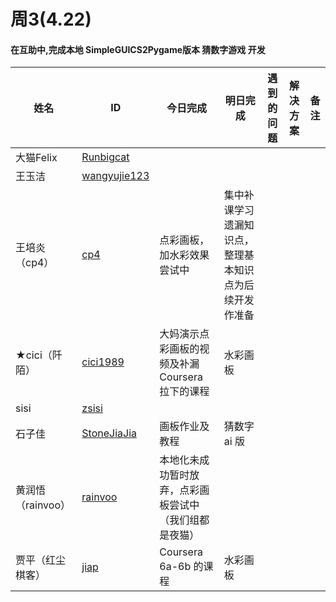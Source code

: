 
# 周3(4.22) 
#### 在互助中,完成本地 SimpleGUICS2Pygame版本 猜数字游戏 开发
姓名 | ID | 今日完成 | 明日完成 | 遇到的问题 |解决方案|备注
---- | ---- | ---- | ---- | ---- |---- |----
大猫Felix | [Runbigcat](https://github.com/Runbigcat) | 
王玉洁 | [wangyujie123](https://github.com/wangyujie123) | 
王培炎（cp4） | [cp4](https://github.com/cp4) | 点彩画板，加水彩效果尝试中|集中补课学习遗漏知识点，整理基本知识点为后续开发作准备
★cici（阡陌） | [cici1989](https://github.com/cici1989) |大妈演示点彩画板的视频及补漏 Coursera 拉下的课程 | 水彩画板 |
sisi | [zsisi](https://github.com/zsisi) | 
石子佳 | [StoneJiaJia](https://github.com/StoneJiaJia) | 画板作业及教程 |猜数字 ai 版
黄润悟（rainvoo）|[rainvoo](https://github.com/rainvoo) |本地化未成功暂时放弃，点彩画板尝试中（我们组都是夜猫） 
贾平（红尘棋客） | [jiap](https://github.com/jiap) |Coursera 6a-6b 的课程|水彩画板 